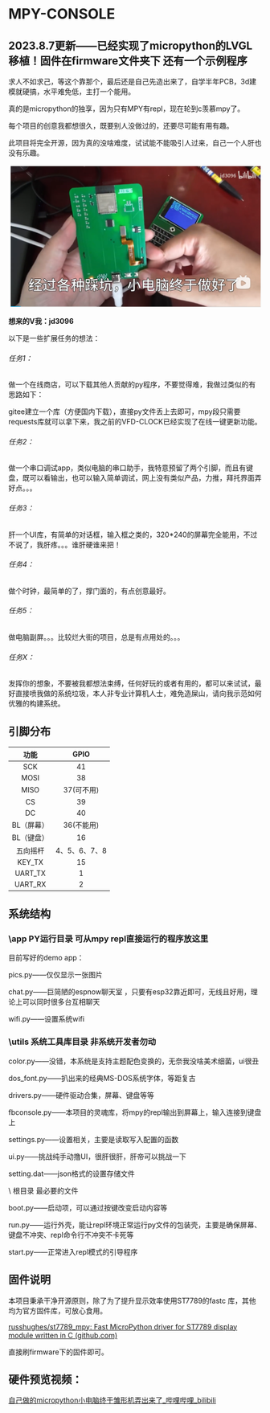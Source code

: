 # MPY-CONSOLE

## 2023.8.7更新——已经实现了micropython的LVGL移植！固件在firmware文件夹下 还有一个示例程序

求人不如求己，等这个靠那个，最后还是自己先造出来了，自学半年PCB，3d建模就硬搞，水平难免低，主打一个能用。

真的是micropython的独享，因为只有MPY有repl，现在轮到c羡慕mpy了。

每个项目的创意我都想很久，既要别人没做过的，还要尽可能有用有趣。

此项目将完全开源，因为真的没啥难度，试试能不能吸引人过来，自己一个人肝也没有乐趣。

![](mpy-console-v1.png)

**想来的V我：jd3096**

以下是一些扩展任务的想法：

###### 任务1：

做一个在线商店，可以下载其他人贡献的py程序，不要觉得难，我做过类似的有思路如下：

gitee建立一个库（方便国内下载），直接py文件丢上去即可，mpy段只需要requests库就可以拿下来，我之前的VFD-CLOCK已经实现了在线一键更新功能。

###### 任务2：

做一个串口调试app，类似电脑的串口助手，我特意预留了两个引脚，而且有键盘，既可以看输出，也可以输入简单调试，网上没有类似产品，力推，拜托界面弄好点。。。

###### 任务3：

肝一个UI库，有简单的对话框，输入框之类的，320*240的屏幕完全能用，不过不说了，我肝疼。。。谁肝硬谁来把！

###### 任务4：

做个时钟，最简单的了，撑门面的，有点创意最好。

###### 任务5：

做电脑副屏。。。比较烂大街的项目，总是有点用处的。。。

###### 任务X：

发挥你的想象，不要被我都想法束缚，任何好玩的或者有用的，都可以来试试，最好直接喷我做的系统垃圾，本人非专业计算机人士，难免造屎山，请向我示范如何优雅的构建系统。

## 引脚分布

|    功能    |     GPIO      |
| :--------: | :-----------: |
|    SCK     |      41       |
|    MOSI    |      38       |
|    MISO    |  37(可不用)   |
|     CS     |      39       |
|     DC     |      40       |
| BL（屏幕） |  36(不能用)   |
| BL（键盘） |      16       |
|  五向摇杆  | 4、5、6、7、8 |
|   KEY_TX   |      15       |
|  UART_TX   |       1       |
|  UART_RX   |       2       |

## 系统结构

### \app  PY运行目录   可从mpy repl直接运行的程序放这里

目前写好的demo app：

pics.py——仅仅显示一张图片

chat.py——巨简陋的espnow聊天室 ，只要有esp32靠近即可，无线且好用，理论上可以同时很多台互相聊天

wifi.py——设置系统wifi

### \utils  系统工具库目录  非系统开发者勿动

color.py——没错，本系统是支持主题配色变换的，无奈我没啥美术细菌，ui很丑

dos_font.py——扒出来的经典MS-DOS系统字体，等距复古

drivers.py——硬件驱动合集，屏幕、键盘等等

fbconsole.py——本项目的灵魂库，将mpy的repl输出到屏幕上，输入连接到键盘上

settings.py——设置相关，主要是读取写入配置的函数

ui.py——挑战纯手动撸UI，很肝很肝，肝帝可以挑战一下

setting.dat——json格式的设置存储文件

\ 根目录 最必要的文件

boot.py——启动项，可以通过按键改变启动内容等

run.py——运行外壳，能让repl环境正常运行py文件的包装壳，主要是确保屏幕、键盘不冲突、repl命令行不冲突不卡死等

start.py——正常进入repl模式的引导程序

## 固件说明

本项目秉承干净开源原则，除了为了提升显示效率使用ST7789的fastc 库，其他均为官方固件库，可放心食用。

[russhughes/st7789_mpy: Fast MicroPython driver for ST7789 display module written in C (github.com)](https://github.com/russhughes/st7789_mpy)

直接刷firmware下的固件即可。

## 硬件预览视频：

[自己做的micropython小电脑终于雏形机弄出来了_哔哩哔哩_bilibili](https://www.bilibili.com/video/BV1fj4119798/?spm_id_from=333.999.0.0&vd_source=16fd6d2ed1bceb65dca80ff0e6e9e8ec)
